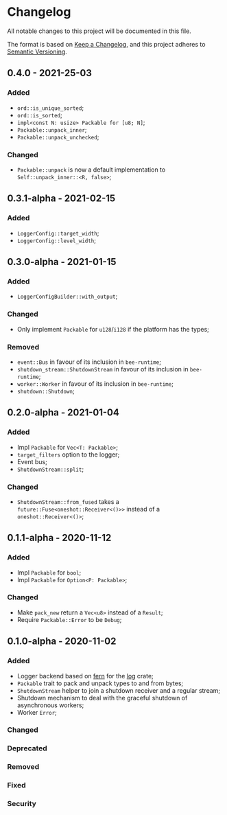 # Changelog

All notable changes to this project will be documented in this file.

The format is based on [Keep a Changelog](https://keepachangelog.com/en/1.0.0/),
and this project adheres to [Semantic Versioning](https://semver.org/spec/v2.0.0.html).

<!-- ## Unreleased - YYYY-MM-DD

### Added

### Changed

### Deprecated

### Removed

### Fixed

### Security -->

## 0.4.0 - 2021-25-03

### Added

- `ord::is_unique_sorted`;
- `ord::is_sorted`;
- `impl<const N: usize> Packable for [u8; N]`;
- `Packable::unpack_inner`;
- `Packable::unpack_unchecked`;

### Changed

- `Packable::unpack` is now a default implementation to `Self::unpack_inner::<R, false>`;

## 0.3.1-alpha - 2021-02-15

### Added

- `LoggerConfig::target_width`;
- `LoggerConfig::level_width`;

## 0.3.0-alpha - 2021-01-15

### Added

- `LoggerConfigBuilder::with_output`;

### Changed

- Only implement `Packable` for `u128`/`i128` if the platform has the types;

### Removed

- `event::Bus` in favour of its inclusion in `bee-runtime`;
- `shutdown_stream::ShutdownStream` in favour of its inclusion in `bee-runtime`;
- `worker::Worker` in favour of its inclusion in `bee-runtime`;
- `shutdown::Shutdown`;

## 0.2.0-alpha - 2021-01-04

### Added

- Impl `Packable` for `Vec<T: Packable>`;
- `target_filters` option to the logger;
- Event bus;
- `ShutdownStream::split`;

### Changed

- `ShutdownStream::from_fused` takes a `future::Fuse<oneshot::Receiver<()>>` instead of a `oneshot::Receiver<()>`;

## 0.1.1-alpha - 2020-11-12

### Added

- Impl `Packable` for `bool`;
- Impl `Packable` for `Option<P: Packable>`;

### Changed

- Make `pack_new` return a `Vec<u8>` instead of a `Result`;
- Require `Packable::Error` to be `Debug`;

## 0.1.0-alpha - 2020-11-02

### Added

- Logger backend based on [fern](https://crates.io/crates/fern) for the [log](https://crates.io/crates/log) crate;
- `Packable` trait to pack and unpack types to and from bytes;
- `ShutdownStream` helper to join a shutdown receiver and a regular stream;
- Shutdown mechanism to deal with the graceful shutdown of asynchronous workers;
- Worker `Error`;

### Changed

### Deprecated

### Removed

### Fixed

### Security
